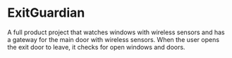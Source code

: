 # ExitGuardian
A full product project that watches windows with wireless sensors and has a gateway for the main door with wireless sensors.
When the user opens the exit door to leave, it checks for open windows and doors.
